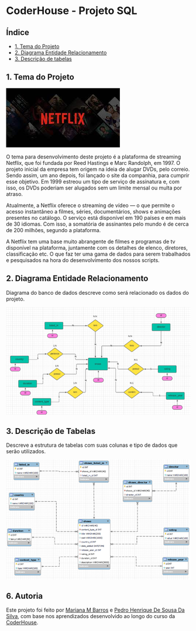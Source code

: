 # CoderHouse - Projeto SQL

## Índice

- [1. Tema do Projeto](#1-tema-do-projeto)
- [2. Diagrama Entidade Relacionamento](#2-diagrama-entidade-relacionamento)
- [3. Descrição de tabelas](#3-descrição-de-tabelas)

## 1. Tema do Projeto

![Prot1](img/netflix.jpg)

O tema para desenvolvimento deste projeto é a plataforma de streaming Netflix, que foi fundada por Reed Hastings e Marc Randolph, em 1997. O projeto inicial da empresa tem origem na ideia de alugar DVDs, pelo correio. Sendo assim, um ano depois, foi lançado o site da companhia, para cumprir esse objetivo. Em 1999 estreou um tipo de serviço de assinatura e, com isso, os DVDs poderiam ser alugados sem um limite mensal ou multa por atraso.

Atualmente, a Netflix oferece o streaming de vídeo — o que permite o acesso instantâneo a filmes, séries, documentários, shows e animações presentes no catálogo. O serviço está disponível em 190 países e em mais de 30 idiomas. Com isso, a somatória de assinantes pelo mundo é de cerca de 200 milhões, segundo a plataforma.

A Netflix tem uma base muito abrangente de filmes e programas de tv disponível na plataforma, juntamente com os detalhes de elenco, diretores, classificação etc. O que faz ter uma gama de dados para serem trabalhados e pesquisados na hora do desenvolvimento dos nossos scripts.

## 2. Diagrama Entidade Relacionamento

Diagrama do banco de dados descreve como será relacionado os dados do projeto.

![Prot1](img/diagrama.png)

## 3. Descrição de Tabelas

Descreve a estrutura de tabelas com suas colunas e tipo de dados que serão utilizados.

![Prot1](img/descricaoTabelas.png)

## 6. Autoria

Este projeto foi feito por [Mariana M Barros](https://github.com/MarianaMBarros) e [Pedro Henrique De Sousa Da Silva](),
com base nos aprendizados desenvolvido ao longo do curso da [CoderHouse](https://www.coderhouse.com.br/).

